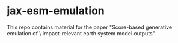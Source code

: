 # jax-esm-emulation
This repo contains material for the paper "Score-based generative emulation of \\ impact-relevant earth system model outputs"
